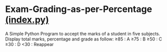 # Exam-Grading-as-per-Percentage <a href="https://github.com/CridisHere/Exam-Grading-as-per-Percentage/blob/main/index.py">(index.py)</a>
A Simple Python Program to accept the marks of a student in five subjects. Display total marks, percentage and grade as follow:
≥85 : A
≥75 : B
≥50 : C
≥30 : D
<30 : Reappear

